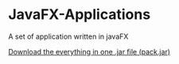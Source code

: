 # JavaFX-Applications

A set of application written in javaFX 

[Download the everything in one .jar file (pack.jar)](https://github.com/blockout22/JavaFX-Applications/blob/master/pack.jar?raw=true)
